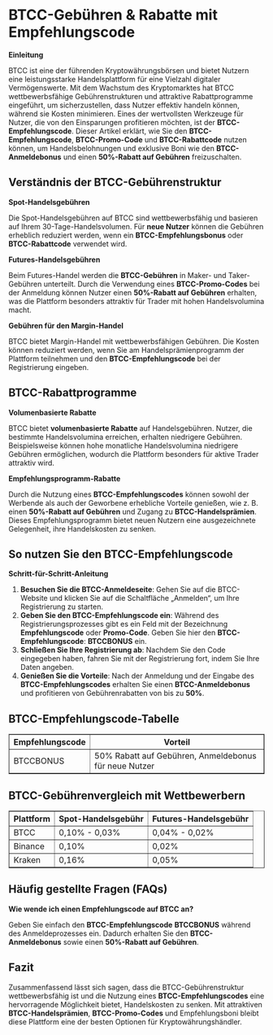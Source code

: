 <h1>BTCC-Gebühren & Rabatte mit Empfehlungscode</h1>

<p><strong>Einleitung</strong></p>
<p>BTCC ist eine der führenden Kryptowährungsbörsen und bietet Nutzern eine leistungsstarke Handelsplattform für eine Vielzahl digitaler Vermögenswerte. Mit dem Wachstum des Kryptomarktes hat BTCC wettbewerbsfähige Gebührenstrukturen und attraktive Rabattprogramme eingeführt, um sicherzustellen, dass Nutzer effektiv handeln können, während sie Kosten minimieren. Eines der wertvollsten Werkzeuge für Nutzer, die von den Einsparungen profitieren möchten, ist der <strong>BTCC-Empfehlungscode</strong>. Dieser Artikel erklärt, wie Sie den <strong>BTCC-Empfehlungscode</strong>, <strong>BTCC-Promo-Code</strong> und <strong>BTCC-Rabattcode</strong> nutzen können, um Handelsbelohnungen und exklusive Boni wie den <strong>BTCC-Anmeldebonus</strong> und einen <strong>50%-Rabatt auf Gebühren</strong> freizuschalten.</p>

<h2>Verständnis der BTCC-Gebührenstruktur</h2>
<p><strong>Spot-Handelsgebühren</strong></p>
<p>Die Spot-Handelsgebühren auf BTCC sind wettbewerbsfähig und basieren auf Ihrem 30-Tage-Handelsvolumen. Für <strong>neue Nutzer</strong> können die Gebühren erheblich reduziert werden, wenn ein <strong>BTCC-Empfehlungsbonus</strong> oder <strong>BTCC-Rabattcode</strong> verwendet wird.</p>

<p><strong>Futures-Handelsgebühren</strong></p>
<p>Beim Futures-Handel werden die <strong>BTCC-Gebühren</strong> in Maker- und Taker-Gebühren unterteilt. Durch die Verwendung eines <strong>BTCC-Promo-Codes</strong> bei der Anmeldung können Nutzer einen <strong>50%-Rabatt auf Gebühren</strong> erhalten, was die Plattform besonders attraktiv für Trader mit hohen Handelsvolumina macht.</p>

<p><strong>Gebühren für den Margin-Handel</strong></p>
<p>BTCC bietet Margin-Handel mit wettbewerbsfähigen Gebühren. Die Kosten können reduziert werden, wenn Sie am Handelsprämienprogramm der Plattform teilnehmen und den <strong>BTCC-Empfehlungscode</strong> bei der Registrierung eingeben.</p>

<h2>BTCC-Rabattprogramme</h2>

<p><strong>Volumenbasierte Rabatte</strong></p>
<p>BTCC bietet <strong>volumenbasierte Rabatte</strong> auf Handelsgebühren. Nutzer, die bestimmte Handelsvolumina erreichen, erhalten niedrigere Gebühren. Beispielsweise können hohe monatliche Handelsvolumina niedrigere Gebühren ermöglichen, wodurch die Plattform besonders für aktive Trader attraktiv wird.</p>

<p><strong>Empfehlungsprogramm-Rabatte</strong></p>
<p>Durch die Nutzung eines <strong>BTCC-Empfehlungscodes</strong> können sowohl der Werbende als auch der Geworbene erhebliche Vorteile genießen, wie z. B. einen <strong>50%-Rabatt auf Gebühren</strong> und Zugang zu <strong>BTCC-Handelsprämien</strong>. Dieses Empfehlungsprogramm bietet neuen Nutzern eine ausgezeichnete Gelegenheit, ihre Handelskosten zu senken.</p>

<h2>So nutzen Sie den BTCC-Empfehlungscode</h2>

<p><strong>Schritt-für-Schritt-Anleitung</strong></p>
    <ol>
        <li><strong>Besuchen Sie die BTCC-Anmeldeseite</strong>: Gehen Sie auf die BTCC-Website und klicken Sie auf die Schaltfläche „Anmelden“, um Ihre Registrierung zu starten.</li>
        <li><strong>Geben Sie den BTCC-Empfehlungscode ein</strong>: Während des Registrierungsprozesses gibt es ein Feld mit der Bezeichnung <strong>Empfehlungscode</strong> oder <strong>Promo-Code</strong>. Geben Sie hier den <strong>BTCC-Empfehlungscode</strong>: <strong>BTCCBONUS</strong> ein.</li>
        <li><strong>Schließen Sie Ihre Registrierung ab</strong>: Nachdem Sie den Code eingegeben haben, fahren Sie mit der Registrierung fort, indem Sie Ihre Daten angeben.</li>
        <li><strong>Genießen Sie die Vorteile</strong>: Nach der Anmeldung und der Eingabe des <strong>BTCC-Empfehlungscodes</strong> erhalten Sie einen <strong>BTCC-Anmeldebonus</strong> und profitieren von Gebührenrabatten von bis zu <strong>50%</strong>.</li>
    </ol>

<h2>BTCC-Empfehlungscode-Tabelle</h2>
<table border="1">
        <tr>
            <th>Empfehlungscode</th>
            <th>Vorteil</th>
        </tr>
        <tr>
            <td>BTCCBONUS</td>
            <td>50% Rabatt auf Gebühren, Anmeldebonus für neue Nutzer</td>
        </tr>
</table>

<h2>BTCC-Gebührenvergleich mit Wettbewerbern</h2>

<table border="1">
        <tr>
            <th>Plattform</th>
            <th>Spot-Handelsgebühr</th>
            <th>Futures-Handelsgebühr</th>
        </tr>
        <tr>
            <td>BTCC</td>
            <td>0,10% - 0,03%</td>
            <td>0,04% - 0,02%</td>
        </tr>
        <tr>
            <td>Binance</td>
            <td>0,10%</td>
            <td>0,02%</td>
        </tr>
        <tr>
            <td>Kraken</td>
            <td>0,16%</td>
            <td>0,05%</td>
        </tr>
</table>

<h2>Häufig gestellte Fragen (FAQs)</h2>
<p><strong>Wie wende ich einen Empfehlungscode auf BTCC an?</strong></p>
<p>Geben Sie einfach den <strong>BTCC-Empfehlungscode</strong> <strong>BTCCBONUS</strong> während des Anmeldeprozesses ein. Dadurch erhalten Sie den <strong>BTCC-Anmeldebonus</strong> sowie einen <strong>50%-Rabatt auf Gebühren</strong>.</p>

<h2>Fazit</h2>
<p>Zusammenfassend lässt sich sagen, dass die BTCC-Gebührenstruktur wettbewerbsfähig ist und die Nutzung eines <strong>BTCC-Empfehlungscodes</strong> eine hervorragende Möglichkeit bietet, Handelskosten zu senken. Mit attraktiven <strong>BTCC-Handelsprämien</strong>, <strong>BTCC-Promo-Codes</strong> und Empfehlungsboni bleibt diese Plattform eine der besten Optionen für Kryptowährungshändler.</p>
